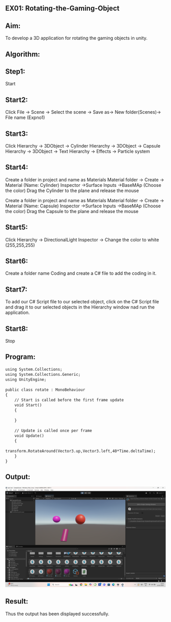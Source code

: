 ## EX01: Rotating-the-Gaming-Object
## Aim:
To develop a 3D application for rotating the gaming objects in unity.

## Algorithm:
## Step1:
Start

## Start2:
Click File -> Scene -> Select the scene -> Save as-> New folder(Scenes)-> File name (Expno1)

## Start3:
Click Hierarchy -> 3DObject -> Cylinder Hierarchy -> 3DObject -> Capsule Hierarchy -> 3DObject -> Text Hierarchy -> Effects -> Particle system

## Start4:
Create a folder in project and name as Materials Material folder -> Create -> Material (Name: Cylinder) Inspector ->Surface Inputs ->BaseMAp (Choose the color) Drag the Cylinder to the plane and release the mouse

Create a folder in project and name as Materials Material folder -> Create -> Material (Name: Capsule) Inspector ->Surface Inputs ->BaseMAp (Choose the color) Drag the Capsule to the plane and release the mouse

## Start5:
Click Hierarchy -> DirectionalLight Inspector -> Change the color to white (255,255,255)

## Start6:
Create a folder name Coding and create a C# file to add the coding in it.

## Start7:
To add our C# Script file to our selected object, click on the C# Script file and drag it to our selected objects in the Hierarchy window nad run the application.

## Start8:
Stop

## Program:
```
using System.Collections;
using System.Collections.Generic;
using UnityEngine;

public class rotate : MonoBehaviour
{
    // Start is called before the first frame update
    void Start()
    {
        
    }

    // Update is called once per frame
    void Update()
    {
        transform.RotateAround(Vector3.up,Vector3.left,40*Time.deltaTime);
    }
}
```
## Output:
![alt text](<Screenshot 2025-03-14 225503.png>)
## Result:
Thus the output has been displayed successfully.




